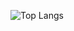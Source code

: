 ![Top Langs](https://github-readme-stats.vercel.app/api/top-langs/?username=akhauv&layout=compact&theme=gotham)

<!---
akhauv/akhauv is a ✨ special ✨ repository because its `README.md` (this file) appears on your GitHub profile.
You can click the Preview link to take a look at your changes.
--->
